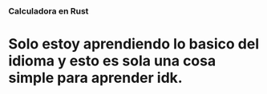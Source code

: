 ### Calculadora en Rust

# Solo estoy aprendiendo lo basico del idioma y esto es sola una cosa simple para aprender idk.